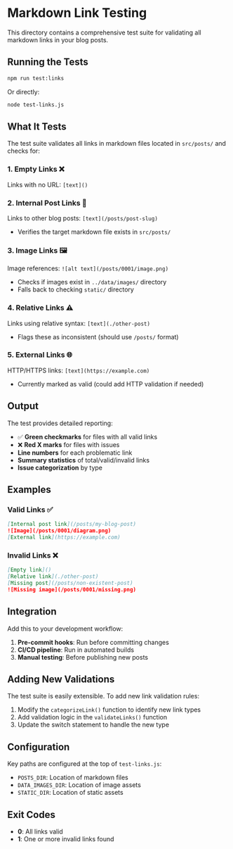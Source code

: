 # Markdown Link Testing

This directory contains a comprehensive test suite for validating all markdown links in your blog posts.

## Running the Tests

```bash
npm run test:links
```

Or directly:

```bash
node test-links.js
```

## What It Tests

The test suite validates all links in markdown files located in `src/posts/` and checks for:

### 1. **Empty Links** ❌
Links with no URL: `[text]()`

### 2. **Internal Post Links** 🔗
Links to other blog posts: `[text](/posts/post-slug)`
- Verifies the target markdown file exists in `src/posts/`

### 3. **Image Links** 🖼️
Image references: `![alt text](/posts/0001/image.png)`
- Checks if images exist in `../data/images/` directory
- Falls back to checking `static/` directory

### 4. **Relative Links** ⚠️
Links using relative syntax: `[text](./other-post)`
- Flags these as inconsistent (should use `/posts/` format)

### 5. **External Links** 🌐
HTTP/HTTPS links: `[text](https://example.com)`
- Currently marked as valid (could add HTTP validation if needed)

## Output

The test provides detailed reporting:

- ✅ **Green checkmarks** for files with all valid links
- ❌ **Red X marks** for files with issues
- **Line numbers** for each problematic link
- **Summary statistics** of total/valid/invalid links
- **Issue categorization** by type

## Examples

### Valid Links ✅
```markdown
[Internal post link](/posts/my-blog-post)
![Image](/posts/0001/diagram.png)
[External link](https://example.com)
```

### Invalid Links ❌
```markdown
[Empty link]()
[Relative link](./other-post)
[Missing post](/posts/non-existent-post)
![Missing image](/posts/0001/missing.png)
```

## Integration

Add this to your development workflow:

1. **Pre-commit hooks**: Run before committing changes
2. **CI/CD pipeline**: Run in automated builds
3. **Manual testing**: Before publishing new posts

## Adding New Validations

The test suite is easily extensible. To add new link validation rules:

1. Modify the `categorizeLink()` function to identify new link types
2. Add validation logic in the `validateLinks()` function
3. Update the switch statement to handle the new type

## Configuration

Key paths are configured at the top of `test-links.js`:

- `POSTS_DIR`: Location of markdown files
- `DATA_IMAGES_DIR`: Location of image assets
- `STATIC_DIR`: Location of static assets

## Exit Codes

- **0**: All links valid
- **1**: One or more invalid links found